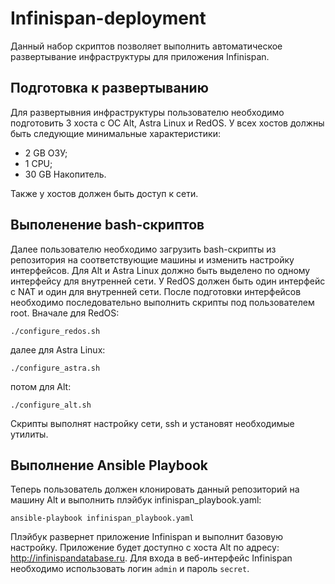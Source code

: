 # Infinispan-deployment
Данный набор скриптов позволяет выполнить автоматическое развертывание инфраструктуры для приложения Infinispan.
## Подготовка к развертыванию
Для развертывния инфраструктуры пользователю необходимо подготовить 3 хоста с ОС Alt, Astra Linux и RedOS.
У всех хостов должны быть следующие минимальные характеристики:
- 2 GB ОЗУ;
- 1 CPU;
- 30 GB Накопитель.

Также у хостов должен быть доступ к сети.

## Выполенение bash-скриптов
Далее пользователю необходимо загрузить bash-скрипты из репозитория на соответствующие машины и изменить настройку интерфейсов.
Для Alt и Astra Linux должно быть выделено по одному интерфейсу для внутренней сети. У RedOS должен быть один интерфейс с NAT и один для внутренней сети.
После подготовки интерфейсов необходимо последовательно выполнить скрипты под пользователем root. Вначале для RedOS:
```
./configure_redos.sh
```
далее для Astra Linux:
```
./configure_astra.sh
```
потом для Alt:
```
./configure_alt.sh
```
Скрипты выполнят настройку сети, ssh и установят необходимые утилиты.

## Выполнение Ansible Playbook
Теперь пользователь должен клонировать данный репозиторий на машину Alt и выполнить плэйбук infinispan_playbook.yaml:
```
ansible-playbook infinispan_playbook.yaml
```
Плэйбук развернет приложение Infinispan и выполнит базовую настройку. Приложение будет доступно с хоста Alt по адресу: <http://infinispandatabase.ru>. Для входа в веб-интерфейс Infinispan необходимо использовать логин `admin` и пароль `secret`.
